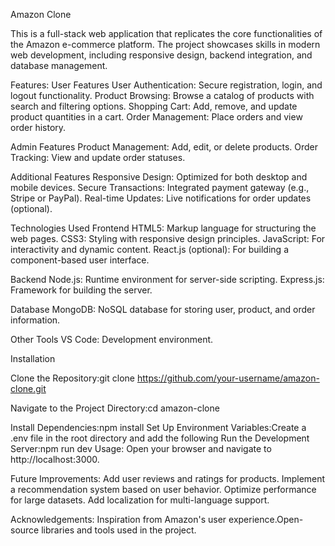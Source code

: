 Amazon Clone

This is a full-stack web application that replicates the core functionalities of the Amazon e-commerce platform. The project showcases skills in modern web development, including responsive design, backend integration, and database management.

Features:
User Features
User Authentication: Secure registration, login, and logout functionality.
Product Browsing: Browse a catalog of products with search and filtering options.
Shopping Cart: Add, remove, and update product quantities in a cart.
Order Management: Place orders and view order history.

Admin Features
Product Management: Add, edit, or delete products.
Order Tracking: View and update order statuses.

Additional Features
Responsive Design: Optimized for both desktop and mobile devices.
Secure Transactions: Integrated payment gateway (e.g., Stripe or PayPal).
Real-time Updates: Live notifications for order updates (optional).

Technologies Used
Frontend
HTML5: Markup language for structuring the web pages.
CSS3: Styling with responsive design principles.
JavaScript: For interactivity and dynamic content.
React.js (optional): For building a component-based user interface.

Backend
Node.js: Runtime environment for server-side scripting.
Express.js: Framework for building the server.

Database
MongoDB: NoSQL database for storing user, product, and order information.

Other Tools
VS Code: Development environment.

Installation

Clone the Repository:git clone https://github.com/your-username/amazon-clone.git

Navigate to the Project Directory:cd amazon-clone

Install Dependencies:npm install
Set Up Environment Variables:Create a .env file in the root directory and add the following
Run the Development Server:npm run dev
Usage: Open your browser and navigate to http://localhost:3000.

Future Improvements:
Add user reviews and ratings for products.
Implement a recommendation system based on user behavior.
Optimize performance for large datasets.
Add localization for multi-language support.

Acknowledgements: Inspiration from Amazon's user experience.Open-source libraries and tools used in the project.








